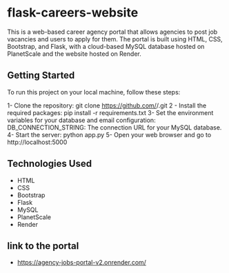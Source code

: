 # flask-careers-website
This is a web-based career agency portal that allows agencies to post job vacancies and users to apply for them. The portal is built using HTML, CSS, Bootstrap, and Flask, with a cloud-based MySQL database hosted on PlanetScale and the website hosted on Render.

## Getting Started
To run this project on your local machine, follow these steps:

1- Clone the repository: git clone https://github.com/<username>/<repository>.git
2 - Install the required packages: pip install -r requirements.txt
3- Set the environment variables for your database and email configuration:
DB_CONNECTION_STRING: The connection URL for your MySQL database.
4- Start the server: python app.py
5- Open your web browser and go to http://localhost:5000

## Technologies Used
* HTML
* CSS
* Bootstrap
* Flask
* MySQL
* PlanetScale
* Render
 
 ## link to the portal
 * https://agency-jobs-portal-v2.onrender.com/

